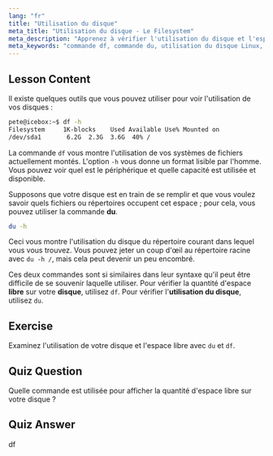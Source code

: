 ```yaml
---
lang: "fr"
title: "Utilisation du disque"
meta_title: "Utilisation du disque - Le Filesystem"
meta_description: "Apprenez à vérifier l'utilisation du disque et l'espace libre sous Linux à l'aide des commandes df et du. Comprenez leurs différences et quand utiliser chacune d'elles. Tutoriel de gestion de disque Linux."
meta_keywords: "commande df, commande du, utilisation du disque Linux, vérifier l'espace libre, tutoriel Linux, Linux pour débutants, gestion de disque, guide Linux"
---
```


## Lesson Content

Il existe quelques outils que vous pouvez utiliser pour voir l'utilisation de vos disques :

```bash
pete@icebox:~$ df -h
Filesystem     1K-blocks    Used Available Use% Mounted on
/dev/sda1       6.2G  2.3G  3.6G  40% /
```

La commande `df` vous montre l'utilisation de vos systèmes de fichiers actuellement montés. L'option `-h` vous donne un format lisible par l'homme. Vous pouvez voir quel est le périphérique et quelle capacité est utilisée et disponible.

Supposons que votre disque est en train de se remplir et que vous voulez savoir quels fichiers ou répertoires occupent cet espace ; pour cela, vous pouvez utiliser la commande **du**.

```bash
du -h
```

Ceci vous montre l'utilisation du disque du répertoire courant dans lequel vous vous trouvez. Vous pouvez jeter un coup d'œil au répertoire racine avec `du -h /`, mais cela peut devenir un peu encombré.

Ces deux commandes sont si similaires dans leur syntaxe qu'il peut être difficile de se souvenir laquelle utiliser. Pour vérifier la quantité d'espace **libre** sur votre **disque**, utilisez `df`. Pour vérifier l'**utilisation du disque**, utilisez `du`.

## Exercise

Examinez l'utilisation de votre disque et l'espace libre avec `du` et `df`.

## Quiz Question

Quelle commande est utilisée pour afficher la quantité d'espace libre sur votre disque ?

## Quiz Answer

df

